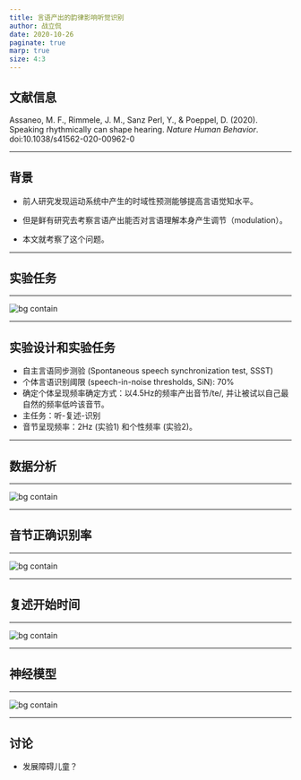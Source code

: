 ```yaml
---
title: 言语产出的韵律影响听觉识别
author: 战立侃
date: 2020-10-26
paginate: true
marp: true
size: 4:3
---
```



## 文献信息

Assaneo, M. F., Rimmele, J. M., Sanz Perl, Y., & Poeppel, D. (2020). Speaking rhythmically can shape hearing. *Nature Human Behavior*. doi:10.1038/s41562-020-00962-0


---
## 背景

- 前人研究发现运动系统中产生的时域性预测能够提高言语觉知水平。

- 但是鲜有研究去考察言语产出能否对言语理解本身产生调节（modulation）。

- 本文就考察了这个问题。

---
## 实验任务

---
![bg contain](../Supporting_Information/2020-10-26-ZLK1-Fig1.png)

---
## 实验设计和实验任务

- 自主言语同步测验 (Spontaneous speech synchronization test, SSST)
- 个体言语识别阈限 (speech-in-noise thresholds, SiN): 70%
- 确定个体呈现频率确定方式：以4.5Hz的频率产出音节/te/, 并让被试以自己最自然的频率低吟该音节。
- 主任务：听-复述-识别
- 音节呈现频率：2Hz (实验1) 和个性频率 (实验2)。

---
## 数据分析
---

![bg contain](../Supporting_Information/2020-10-26-ZLK1-Fig2.png)

---
## 音节正确识别率

---

![bg contain](../Supporting_Information/2020-10-26-ZLK1-Fig3.png)

---
## 复述开始时间

---

![bg contain](../Supporting_Information/2020-10-26-ZLK1-Fig4.png)

---
## 神经模型

---

![bg contain](../Supporting_Information/2020-10-26-ZLK1-Fig5.png)

---
## 讨论

- 发展障碍儿童？
